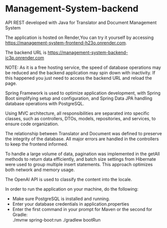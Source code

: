 # Management-System-backend
API REST developed with Java for Translator and Document Management System
<br>

The application is hosted on Render,You can try it yourself by accessing https://management-system-frontend-h23o.onrender.com.

The backend URL is https://management-system-backend-ic3p.onrender.com

NOTE: As it is a free hosting service, the speed of database operations may be reduced and the backend application may spin down with inactivity. If this happened you just need to access the backend URL and reload the page.
<br>

Spring Framework is used to optimize application development, with Spring Boot simplifying setup and configuration, and Spring Data JPA handling database operations with PostgreSQL.

Using MVC architecture, all responsibilities are separated into specific classes, such as controllers, DTOs, models, repositories, and services, to ensure code organization.

The relationship between Translator and Document was defined to preserve the integrity of the database. All major errors are handled in the controllers to keep the frontend informed.

To handle a large volume of data, pagination was implemented in the getAll methods to return data efficiently, and batch size settings from Hibernate were used to group multiple insert statements. This approach optimizes both network and memory usage.

The OpenAI API is used to classify the content into the locale.
<br>

In order to run the application on your machine, do the following: <br>
- Make sure PostgreSQL is installed and running.
- Enter your database credentials in application.properties
- Enter the first command in your prompt for Maven or the second for Gradle:<br>
  ./mvnw spring-boot:run
  ./gradlew bootRun
